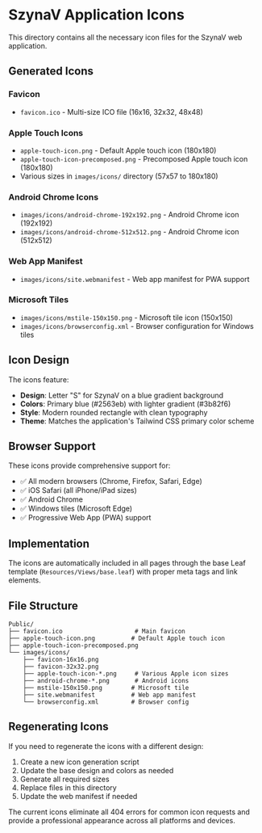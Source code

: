# SzynaV Application Icons

This directory contains all the necessary icon files for the SzynaV web application.

## Generated Icons

### Favicon
- `favicon.ico` - Multi-size ICO file (16x16, 32x32, 48x48)

### Apple Touch Icons
- `apple-touch-icon.png` - Default Apple touch icon (180x180)
- `apple-touch-icon-precomposed.png` - Precomposed Apple touch icon (180x180)
- Various sizes in `images/icons/` directory (57x57 to 180x180)

### Android Chrome Icons
- `images/icons/android-chrome-192x192.png` - Android Chrome icon (192x192)
- `images/icons/android-chrome-512x512.png` - Android Chrome icon (512x512)

### Web App Manifest
- `images/icons/site.webmanifest` - Web app manifest for PWA support

### Microsoft Tiles
- `images/icons/mstile-150x150.png` - Microsoft tile icon (150x150)
- `images/icons/browserconfig.xml` - Browser configuration for Windows tiles

## Icon Design

The icons feature:
- **Design**: Letter "S" for SzynaV on a blue gradient background
- **Colors**: Primary blue (#2563eb) with lighter gradient (#3b82f6)
- **Style**: Modern rounded rectangle with clean typography
- **Theme**: Matches the application's Tailwind CSS primary color scheme

## Browser Support

These icons provide comprehensive support for:
- ✅ All modern browsers (Chrome, Firefox, Safari, Edge)
- ✅ iOS Safari (all iPhone/iPad sizes)
- ✅ Android Chrome
- ✅ Windows tiles (Microsoft Edge)
- ✅ Progressive Web App (PWA) support

## Implementation

The icons are automatically included in all pages through the base Leaf template (`Resources/Views/base.leaf`) with proper meta tags and link elements.

## File Structure

```
Public/
├── favicon.ico                    # Main favicon
├── apple-touch-icon.png          # Default Apple touch icon
├── apple-touch-icon-precomposed.png
└── images/icons/
    ├── favicon-16x16.png
    ├── favicon-32x32.png
    ├── apple-touch-icon-*.png     # Various Apple icon sizes
    ├── android-chrome-*.png       # Android icons
    ├── mstile-150x150.png        # Microsoft tile
    ├── site.webmanifest          # Web app manifest
    └── browserconfig.xml         # Browser config
```

## Regenerating Icons

If you need to regenerate the icons with a different design:

1. Create a new icon generation script
2. Update the base design and colors as needed
3. Generate all required sizes
4. Replace files in this directory
5. Update the web manifest if needed

The current icons eliminate all 404 errors for common icon requests and provide a professional appearance across all platforms and devices. 